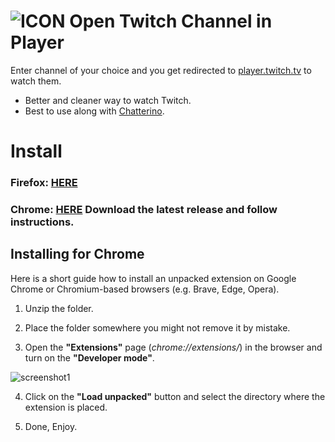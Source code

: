 ![ICON](https://user-images.githubusercontent.com/64147848/228734189-3e2a9995-6b78-44ee-a072-11ad0318cca2.png)
Open Twitch Channel in Player
============

Enter channel of your choice and you get redirected to [player.twitch.tv](https://player.twitch.tv/?channel=xqc&parent=twitch.tv) to watch them.

- Better and cleaner way to watch Twitch. 
- Best to use along with [Chatterino](https://chatterino.com/).

# Install
### Firefox:  [**HERE**](https://addons.mozilla.org/en-US/firefox/addon/open-twitch-channel-in-player/)
### Chrome: [**HERE**](https://github.com/yungsamd17/Open-Twitch-Channel-in-Player/releases) Download the latest release and follow instructions.

## Installing for Chrome
Here is a short guide how to install an unpacked extension on Google Chrome or Chromium-based browsers (e.g. Brave, Edge, Opera).

1. Unzip the folder.

2. Place the folder somewhere you might not remove it by mistake.

3. Open the **"Extensions"** page (*chrome://extensions/*) in the browser and turn on the **"Developer mode"**.

![screenshot1](https://user-images.githubusercontent.com/64147848/228734049-1e16ee90-804b-4412-bd86-c799dda84d77.png)

4. Click on the **"Load unpacked"** button and select the directory where the extension is placed.

5. Done, Enjoy.

